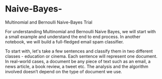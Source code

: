 # Naive-Bayes-
Multinomial and Bernoulli Naive-Bayes Trial


For understanding Multinomial and Bernoulli Naive Bayes, we will start with a small example and understand the end to end process. In another notebook, we will build a full-fledged email spam classifier.

To start with, let's take a few sentences and classify them in two different classes - education or cinema. Each sentence will represent one document. In real-world cases, a document be any piece of text such as an email, a news article, a book review, a tweet etc. The analysis and the algorithm involved doesn’t depend on the type of document we use.
